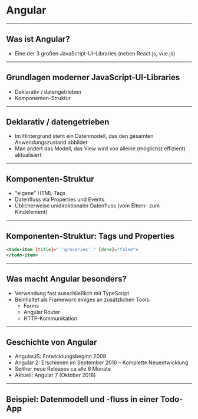 # Angular

---

## Was ist Angular?

- Eine der 3 großen JavaScript-UI-Libraries (neben React.js, vue.js)

---

## Grundlagen moderner JavaScript-UI-Libraries

- Deklarativ / datengetrieben
- Komponenten-Struktur

---

## Deklarativ / datengetrieben

- Im Hintergrund steht ein Datenmodell, das den gesamten Anwendungszustand abbildet
- Man ändert das Modell, das View wird von alleine (möglichst effizient) aktualisiert

---

## Komponenten-Struktur

- "eigene" HTML-Tags
- Datenfluss via Properties und Events
- Üblicherweise unidirektionaler Datenfluss (vom Eltern- zum Kindelement)

---

## Komponenten-Struktur: Tags und Properties

```xml
<todo-item [title]=" 'groceries' " [done]="false">
</todo-item>
```

---

## Was macht Angular besonders?

- Verwendung fast ausschließlich mit TypeScript
- Beinhaltet als Framework einiges an zusätzlichen Tools:
  - Forms
  - Angular Router
  - HTTP-Kommunikation

---

## Geschichte von Angular

- AngularJS: Entwicklungsbeginn 2009
- Angular 2: Erschienen im September 2016 – Komplette Neuentwicklung
- Seither neue Releases ca alle 6 Monate
- Aktuell: Angular 7 (Oktober 2018)

---

## Beispiel: Datenmodell und -fluss in einer Todo-App
